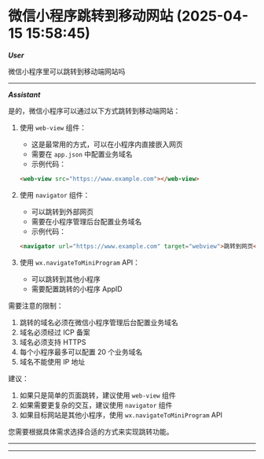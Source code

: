 <!-- Generated by SpecStory -->

# 微信小程序跳转到移动网站 (2025-04-15 15:58:45)

_**User**_

微信小程序里可以跳转到移动端网站吗

---

_**Assistant**_

是的，微信小程序可以通过以下方式跳转到移动端网站：

1. 使用 `web-view` 组件：
   - 这是最常用的方式，可以在小程序内直接嵌入网页
   - 需要在 `app.json` 中配置业务域名
   - 示例代码：
   ```html
   <web-view src="https://www.example.com"></web-view>
   ```

2. 使用 `navigator` 组件：
   - 可以跳转到外部网页
   - 需要在小程序管理后台配置业务域名
   - 示例代码：
   ```html
   <navigator url="https://www.example.com" target="webview">跳转到网页</navigator>
   ```

3. 使用 `wx.navigateToMiniProgram` API：
   - 可以跳转到其他小程序
   - 需要配置跳转的小程序 AppID

需要注意的限制：
1. 跳转的域名必须在微信小程序管理后台配置业务域名
2. 域名必须经过 ICP 备案
3. 域名必须支持 HTTPS
4. 每个小程序最多可以配置 20 个业务域名
5. 域名不能使用 IP 地址

建议：
1. 如果只是简单的页面跳转，建议使用 `web-view` 组件
2. 如果需要更复杂的交互，建议使用 `navigator` 组件
3. 如果目标网站是其他小程序，使用 `wx.navigateToMiniProgram` API

您需要根据具体需求选择合适的方式来实现跳转功能。

---



---

